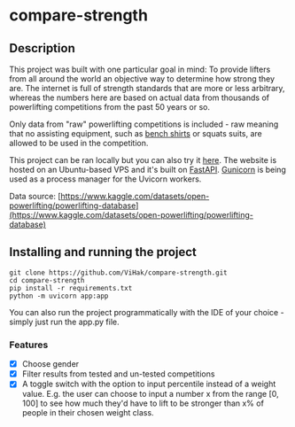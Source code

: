 # compare-strength

## Description

This project was built with one particular goal in mind: To provide lifters from all around the world an objective way to determine how strong they are. The internet is full of strength standards that are more or less arbitrary, whereas the numbers here are based on actual data from thousands of powerlifting competitions from the past 50 years or so.

Only data from "raw" powerlifting competitions is included - raw meaning that no assisting equipment, such as [bench shirts](https://en.wikipedia.org/wiki/Bench_shirt) or squats suits, are allowed to be used in the competition.

This project can be ran locally but you can also try it [here](https://comparestrength.com/). The website is hosted on an Ubuntu-based VPS and it's built on [FastAPI](https://github.com/tiangolo/fastapi). [Gunicorn](https://github.com/benoitc/gunicorn) is being used as a process manager for the Uvicorn workers.

Data source: [https://www.kaggle.com/datasets/open-powerlifting/powerlifting-database](https://www.kaggle.com/datasets/open-powerlifting/powerlifting-database)

## Installing and running the project

```
git clone https://github.com/ViHak/compare-strength.git
cd compare-strength
pip install -r requirements.txt
python -m uvicorn app:app
```
You can also run the project programmatically with the IDE of your choice - simply just run the app.py file.

### Features

- [x] Choose gender
- [x] Filter results from tested and un-tested competitions
- [x] A toggle switch with the option to input percentile instead of a weight value. E.g. the user can choose to input a number x from the range [0, 100] to see how much they'd have to lift to be stronger than x% of people in their chosen weight class.

